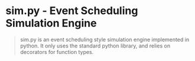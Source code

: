 # sim.py - Event Scheduling Simulation Engine
> sim.py is an event scheduling style simulation engine implemented in python.
> It only uses the standard python library, and relies on decorators for function types.
